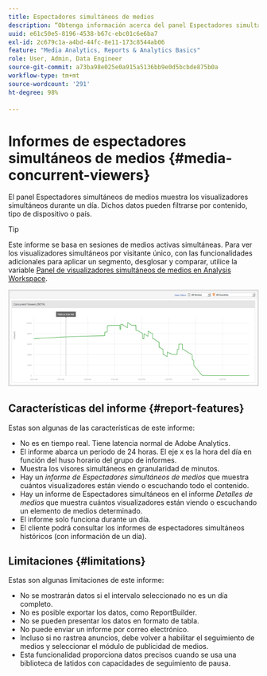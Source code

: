 ```yaml
---
title: Espectadores simultáneos de medios
description: “Obtenga información acerca del panel Espectadores simultáneos de medios que se utiliza para mostrar los espectadores simultáneos de un día. Los datos pueden filtrarse por contenido, tipo de dispositivo o país”.
uuid: e61c50e5-8196-4538-b67c-ebc01c6e6ba7
exl-id: 2c679c1a-a4bd-44fc-8e11-173c8544ab06
feature: "Media Analytics, Reports & Analytics Basics"
role: User, Admin, Data Engineer
source-git-commit: a73ba98e025e0a915a5136bb9e0d5bcbde875b0a
workflow-type: tm+mt
source-wordcount: '291'
ht-degree: 98%

---
```


# Informes de espectadores simultáneos de medios {#media-concurrent-viewers}

El panel Espectadores simultáneos de medios muestra los visualizadores simultáneos durante un día. Dichos datos pueden filtrarse por contenido, tipo de dispositivo o país.

>[!TIP]
>
> Este informe se basa en sesiones de medios activas simultáneas.  Para ver los visualizadores simultáneos por visitante único, con las funcionalidades adicionales para aplicar un segmento, desglosar y comparar, utilice la variable [Panel de visualizadores simultáneos de medios en Analysis Workspace](https://experienceleague.adobe.com/docs/analytics/analyze/analysis-workspace/panels/media-concurrent-viewers.html?lang=es).

![](assets/video-concurrent-viewers.png)

## Características del informe {#report-features}

Estas son algunas de las características de este informe:

* No es en tiempo real. Tiene latencia normal de Adobe Analytics.
* El informe abarca un periodo de 24 horas. El eje x es la hora del día en función del huso horario del grupo de informes.
* Muestra los visores simultáneos en granularidad de minutos.
* Hay un *informe de Espectadores simultáneos de medios* que muestra cuántos visualizadores están viendo o escuchando todo el contenido.
* Hay un informe de Espectadores simultáneos en el informe *Detalles de medios* que muestra cuántos visualizadores están viendo o escuchando un elemento de medios determinado.
* El informe solo funciona durante un día.
* El cliente podrá consultar los informes de espectadores simultáneos históricos (con información de un día).

## Limitaciones {#limitations}

Estas son algunas limitaciones de este informe:

* No se mostrarán datos si el intervalo seleccionado no es un día completo.
* No es posible exportar los datos, como ReportBuilder.
* No se pueden presentar los datos en formato de tabla.
* No puede enviar un informe por correo electrónico.
* Incluso si no rastrea anuncios, debe volver a habilitar el seguimiento de medios y seleccionar el módulo de publicidad de medios.
* Esta funcionalidad proporciona datos precisos cuando se usa una biblioteca de latidos con capacidades de seguimiento de pausa.

